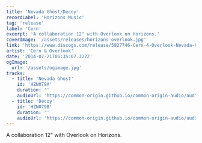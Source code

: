 ```yaml
---
title: 'Nevada Ghost/Decoy'
recordLabel: 'Horizons Music'
tag: 'release'
label: 'Cern'
excerpt: 'A collaboration 12" with Overlook on Horizons.'
coverImage: '/assets/releases/horizons-overlook.jpg'
link: 'https://www.discogs.com/release/5927746-Cern-4-Overlook-Nevada-Ghost-Decoy'
artist: 'Cern & Overlook'
date: '2014-07-21T05:35:07.322Z'
ogImage:
  url: '/assets/ogimage.jpg'
tracks: 
  - title: 'Nevada Ghost'
    id: 'HZN079A'
    duration: ''
    audioUrl: 'https://common-origin.github.io/common-origin-audio/audio-files/HZN079/nevada-ghost.mp3'
  - title: 'Decoy'
    id: 'HZN079B'
    duration: ''
    audioUrl: 'https://common-origin.github.io/common-origin-audio/audio-files/HZN079/decoy.mp3'
---
```


A collaboration 12" with Overlook on Horizons.